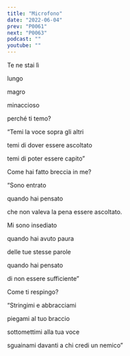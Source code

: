 ```yaml
---
title: "Microfono"
date: "2022-06-04"
prev: "P0061"
next: "P0063"
podcast: ""
youtube: ""
---
```


Te ne stai lì

lungo

magro

minaccioso

perché ti temo?

“Temi la voce sopra gli altri

temi di dover essere ascoltato

temi di poter essere capito”

Come hai fatto breccia in me?

“Sono entrato

quando hai pensato

che non valeva la pena essere ascoltato.

Mi sono insediato

quando hai avuto paura

delle tue stesse parole

quando hai pensato

di non essere sufficiente”

Come ti respingo?

“Stringimi e abbracciami

piegami al tuo braccio

sottomettimi alla tua voce

sguainami davanti a chi credi un nemico”
